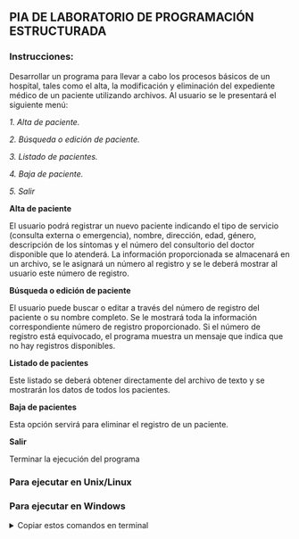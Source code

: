 ## PIA DE LABORATORIO DE PROGRAMACIÓN ESTRUCTURADA

### Instrucciones: 

Desarrollar un programa para llevar a cabo los procesos básicos de un hospital, tales como el alta, la modificación y eliminación del expediente médico de un paciente utilizando archivos. Al usuario se le presentará el siguiente menú: 

*1. Alta de paciente.* 

*2. Búsqueda o edición de paciente.*

*3. Listado de pacientes.* 

*4. Baja de paciente.* 

*5. Salir*



 **Alta de paciente** 

El usuario podrá registrar un nuevo paciente indicando el tipo de servicio (consulta externa o emergencia), nombre, dirección, edad, género, descripción de los síntomas y el número del consultorio del doctor disponible que lo atenderá. La información proporcionada se almacenará en un archivo, se le asignará un número al registro y se le deberá mostrar al usuario este número de registro. 



**Búsqueda o edición de paciente**

El usuario puede buscar o editar a través del número de registro del paciente o su nombre completo. Se le mostrará toda la información correspondiente número de registro proporcionado. Si el número de registro está equivocado, el programa muestra un mensaje que indica que no hay registros disponibles. 



**Listado de pacientes** 

Este listado se deberá obtener directamente del archivo de texto y se mostrarán los datos de todos los pacientes. 



**Baja de pacientes** 

Esta opción servirá para eliminar el registro de un paciente.


**Salir**

Terminar la ejecución del programa

### Para ejecutar en Unix/Linux

### Para ejecutar en Windows

<details>
    <summary>Copiar estos comandos en terminal</summary>

```bash
git clone https://github.com/Angus17/PIA_LABORATORIO.git
cd PIA_LABORATORIO
gcc PIA.c -o PIA -lregex
./PIA.exe

```
</details>

